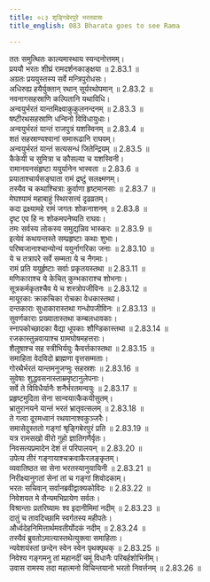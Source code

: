 ```yaml
---
title: ०८३ शृङ्गिबेरपुरे भरतवासः
title_english: 083 Bharata goes to see Rama

---
```



ततः समुत्थितः काल्यमास्थाय स्यन्दनोत्तमम्।  
प्रययौ भरतः शीघ्रं रामदर्शनकाङ्क्षया ॥ 2.83.1 ॥   
अग्रतः प्रययुस्तस्य सर्वे मन्त्रिपुरोधसः।  
अधिरुह्य हयैर्युक्तान् रथान् सूर्यरथोपमान् ॥ 2.83.2 ॥   
नवनागसहस्राणि कल्पितानि यथाविधि।  
अन्वयुर्भरतं यान्तमिक्ष्वाकुकुलनन्दनम् ॥ 2.83.3 ॥   
षष्टीरथसहस्राणि धन्विनो विविधायुधाः।  
अन्वयुर्भरतं यान्तं राजपुत्रं यशस्विनम् ॥ 2.83.4 ॥   
शतं सहस्राण्यश्वानां समारूढानि राघवम्।  
अन्वयुर्भरतं यान्तं सत्यसन्धं जितेन्द्रियम् ॥ 2.83.5 ॥   
कैकेयी च सुमित्रा च कौसल्या च यशस्विनी।  
रामानयनसंहृष्टा ययुर्यानेन भास्वता ॥ 2.83.6 ॥   
प्रयाताश्चार्यसङ्घाता रामं द्रष्टुं सलक्ष्मणम्।  
तस्यैव च कथाश्चित्राः कुर्वाणा हृष्टमानसाः ॥ 2.83.7 ॥   
मेघश्यामं महाबाहुं स्थिरसत्त्वं दृढव्रतम्।  
कदा द्रक्ष्यामहे रामं जगतः शोकनाशनम् ॥ 2.83.8 ॥   
दृष्ट एव हि नः शोकमपनेष्यति राघवः।  
तमः सर्वस्य लोकस्य समुद्यन्निव भास्करः ॥ 2.83.9 ॥   
इत्येवं कथयन्तस्ते सम्प्रहृष्टाः कथाः शुभाः।  
परिष्वजानाश्चान्योन्यं ययुर्नागरिका जनाः ॥ 2.83.10 ॥   
ये च तत्रापरे सर्वे सम्मता ये च नैगमाः।  
रामं प्रति ययुर्हृष्टाः सर्वाः प्रकृतयस्तथा ॥ 2.83.11 ॥   
मणिकाराश्च ये केचित् कुम्भकाराश्च शोभनाः।  
सूत्रकर्मकृतश्चैव ये च शस्त्रोपजीविनः ॥ 2.83.12 ॥   
मायूरकाः क्राकचिका रोचका वेधकास्तथा।  
दन्तकाराः सुधाकारास्तथा गन्धोपजीविनः ॥ 2.83.13 ॥   
सुवर्णकाराः प्रख्यातास्तथा कम्बलधावकाः।  
स्नापकोच्छादका वैद्या धूपकाः शौण्डिकास्तथा ॥ 2.83.14 ॥   
रजकास्तुन्नवायाश्च ग्रामघोषमहत्तराः।  
शैलूषाश्च सह स्त्रीभिर्ययुः कैवर्त्तकास्तथा ॥ 2.83.15 ॥   
समाहिता वेदविदो ब्राह्मणा वृत्तसम्मताः।  
गोरथैर्भरतं यान्तमनुजग्मुः सहस्रशः ॥ 2.83.16 ॥   
सुवेषाः शुद्धवसनास्ताम्रमृष्टानुलेपनाः।  
सर्वे ते विविधैर्यानैः शनैर्भरतमन्वयुः ॥ 2.83.17 ॥   
प्रहृष्टमुदिता सेना सान्वयात्कैकयीसुतम्।  
भ्रातुरानयने यान्तं भरतं भ्रातृवत्सलम् ॥ 2.83.18 ॥   
ते गत्वा दूरमध्वानं रथयानाश्वकुञ्जरैः।  
समासेदुस्ततो गङ्गां श्रृङ्गिबेरपुरं प्रति ॥ 2.83.19 ॥   
यत्र रामसखो वीरो गुहो ज्ञातिगणैर्वृतः।  
निवसत्यप्रमादेन देशं तं परिपालयन् ॥ 2.83.20 ॥   
उपेत्य तीरं गङ्गायाश्चक्रवाकैरलङ्कृतम्।  
व्यवातिष्ठत सा सेना भरतस्यानुयायिनी ॥ 2.83.21 ॥   
निरीक्ष्यानुगतां सेनां तां च गङ्गां शिवोदकाम्।  
भरतः सचिवान् सर्वानब्रवीद्वाक्यकोविदः ॥ 2.83.22 ॥   
निवेशयत मे सैन्यमभिप्रायेण सर्वतः।  
विश्रान्ताः प्रतरिष्यामः श्व इदानीमिमां नदीम् ॥ 2.83.23 ॥   
दातुं च तावदिच्छामि स्वर्गतस्य महीपतेः।  
और्ध्वदेहनिमित्तार्थमवतीर्योदकं नदीम् ॥ 2.83.24 ॥   
तस्यैवं ब्रुवतोऽमात्यास्तथेत्युक्त्वा समाहिताः।  
न्यवेशयंस्तां छन्देन स्वेन स्वेन पृथक्पृथक् ॥ 2.83.25 ॥   
निवेश्य गङ्गमनु तां महानदीं चमूं विधानैः परिबर्हशोभिनीम्।  
उवास रामस्य तदा महात्मनो विचिन्तयानो भरतो निवर्त्तनम् ॥ 2.83.26 ॥   